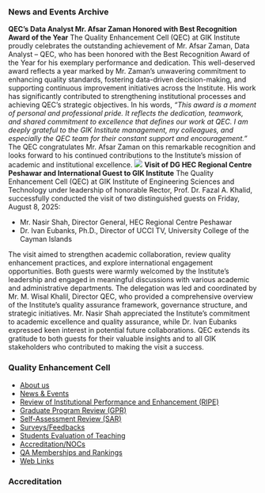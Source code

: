### News and Events Archive
**QEC’s Data Analyst Mr. Afsar Zaman Honored with Best Recognition Award of the Year**
The Quality Enhancement Cell (QEC) at GIK Institute proudly celebrates the outstanding achievement of Mr. Afsar Zaman, Data Analyst – QEC, who has been honored with the Best Recognition Award of the Year for his exemplary performance and dedication.
This well-deserved award reflects a year marked by Mr. Zaman’s unwavering commitment to enhancing quality standards, fostering data-driven decision-making, and supporting continuous improvement initiatives across the Institute. His work has significantly contributed to strengthening institutional processes and achieving QEC’s strategic objectives.
In his words, _“This award is a moment of personal and professional pride. It reflects the dedication, teamwork, and shared commitment to excellence that defines our work at QEC. I am deeply grateful to the GIK Institute management, my colleagues, and especially the QEC team for their constant support and encouragement.”_
The QEC congratulates Mr. Afsar Zaman on this remarkable recognition and looks forward to his continued contributions to the Institute’s mission of academic and institutional excellence.
![](https://giki.edu.pk/quality-enhancement-cell/news-events/)
**Visit of DG HEC Regional Centre Peshawar and International Guest to GIK Institute**
The Quality Enhancement Cell (QEC) at GIK Institute of Engineering Sciences and Technology under leadership of honorable Rector, Prof. Dr. Fazal A. Khalid, successfully conducted the visit of two distinguished guests on Friday, August 8, 2025:
  * Mr. Nasir Shah, Director General, HEC Regional Centre Peshawar
  * Dr. Ivan Eubanks, Ph.D., Director of UCCI TV, University College of the Cayman Islands


The visit aimed to strengthen academic collaboration, review quality enhancement practices, and explore international engagement opportunities. Both guests were warmly welcomed by the Institute’s leadership and engaged in meaningful discussions with various academic and administrative departments.
The delegation was led and coordinated by Mr. M. Wisal Khalil, Director QEC, who provided a comprehensive overview of the Institute’s quality assurance framework, governance structure, and strategic initiatives.
Mr. Nasir Shah appreciated the Institute’s commitment to academic excellence and quality assurance, while Dr. Ivan Eubanks expressed keen interest in potential future collaborations.
QEC extends its gratitude to both guests for their valuable insights and to all GIK stakeholders who contributed to making the visit a success.
### Quality Enhancement Cell
  * [About us](https://giki.edu.pk/quality-enhancement-cell/international-rankings/)
  * [News & Events](https://giki.edu.pk/quality-enhancement-cell/news-events/)
  * [Review of Institutional Performance and Enhancement (RIPE)](https://giki.edu.pk/quality-enhancement-cell/institutional-performance-evaluation/)
  * [Graduate Program Review (GPR)](https://giki.edu.pk/quality-enhancement-cell/training-and-seminars/)
  * [Self-Assessment Review (SAR)](https://giki.edu.pk/quality-enhancement-cell/program-self-assessments/)
  * [Surveys/Feedbacks](https://giki.edu.pk/quality-enhancement-cell/surveys/)
  * [Students Evaluation of Teaching](https://giki.edu.pk/quality-enhancement-cell/students-evaluation-of-teaching/)
  * [Accreditation/NOCs](https://giki.edu.pk/quality-enhancement-cell/accreditation-of-undergraduate-programs/)
  * [QA Memberships and Rankings](https://giki.edu.pk/quality-enhancement-cell/international-qa-memberships/)
  * [Web Links](https://giki.edu.pk/quality-enhancement-cell/downloads/)


### Accreditation
  

